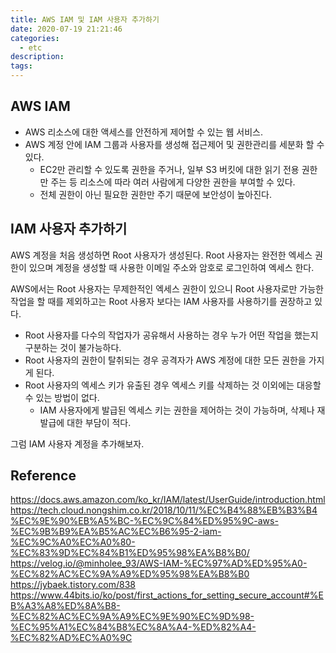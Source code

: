 ```yaml
---
title: AWS IAM 및 IAM 사용자 추가하기
date: 2020-07-19 21:21:46
categories:
  - etc
description:
tags:
---
```


## AWS IAM

- AWS 리소스에 대한 액세스를 안전하게 제어할 수 있는 웹 서비스.
- AWS 계정 안에 IAM 그룹과 사용자를 생성해 접근제어 및 권한관리를 세분화 할 수 있다.
  - EC2만 관리할 수 있도록 권한을 주거나, 일부 S3 버킷에 대한 읽기 전용 권한만 주는 등 리소스에 따라 여러 사람에게 다양한 권한을 부여할 수 있다. 
  - 전체 권한이 아닌 필요한 권한만 주기 때문에 보안성이 높아진다.


## IAM 사용자 추가하기
AWS 계정을 처음 생성하면 Root 사용자가 생성된다. Root 사용자는 완전한 엑세스 권한이 있으며 계정을 생성할 때 사용한 이메일 주소와 암호로 로그인하여 엑세스 한다. 

AWS에서는 Root 사용자는 무제한적인 엑세스 권한이 있으니 Root 사용자로만 가능한 작업을 할 때를 제외하고는 Root 사용자 보다는 IAM 사용자를 사용하기를 권장하고 있다.
  - Root 사용자를 다수의 작업자가 공유해서 사용하는 경우 누가 어떤 작업을 했는지 구분하는 것이 불가능하다.
  - Root 사용자의 권한이 탈취되는 경우 공격자가 AWS 계정에 대한 모든 권한을 가지게 된다.
  - Root 사용자의 엑세스 키가 유출된 경우 엑세스 키를 삭제하는 것 이외에는 대응할 수 있는 방법이 없다.
    -  IAM 사용자에게 발급된 엑세스 키는 권한을 제어하는 것이 가능하며, 삭제나 재발급에 대한 부담이 적다.

그럼 IAM 사용자 계정을 추가해보자.



## Reference

https://docs.aws.amazon.com/ko_kr/IAM/latest/UserGuide/introduction.html
https://tech.cloud.nongshim.co.kr/2018/10/11/%EC%B4%88%EB%B3%B4%EC%9E%90%EB%A5%BC-%EC%9C%84%ED%95%9C-aws-%EC%9B%B9%EA%B5%AC%EC%B6%95-2-iam-%EC%9C%A0%EC%A0%80-%EC%83%9D%EC%84%B1%ED%95%98%EA%B8%B0/
https://velog.io/@minholee_93/AWS-IAM-%EC%97%AD%ED%95%A0-%EC%82%AC%EC%9A%A9%ED%95%98%EA%B8%B0
https://jybaek.tistory.com/838
https://www.44bits.io/ko/post/first_actions_for_setting_secure_account#%EB%A3%A8%ED%8A%B8-%EC%82%AC%EC%9A%A9%EC%9E%90%EC%9D%98-%EC%95%A1%EC%84%B8%EC%8A%A4-%ED%82%A4-%EC%82%AD%EC%A0%9C
